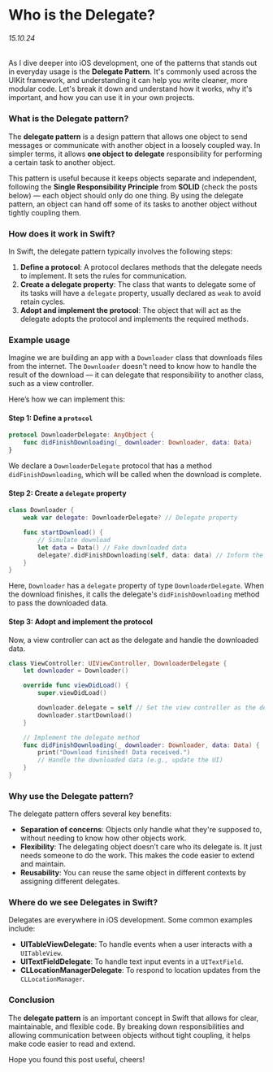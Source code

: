 # Who is the **Delegate**?
###### 15.10.24
As I dive deeper into iOS development, one of the patterns that stands out in everyday usage is the **Delegate Pattern**. It's commonly used across the UIKit framework, and understanding it can help you write cleaner, more modular code. Let's break it down and understand how it works, why it's important, and how you can use it in your own projects.

### What is the Delegate pattern?

The **delegate pattern** is a design pattern that allows one object to send messages or communicate with another object in a loosely coupled way. In simpler terms, it allows **one object to delegate** responsibility for performing a certain task to another object. 

This pattern is useful because it keeps objects separate and independent, following the **Single Responsibility Principle** from **SOLID** (check the posts below) — each object should only do one thing. By using the delegate pattern, an object can hand off some of its tasks to another object without tightly coupling them.

### How does it work in Swift?

In Swift, the delegate pattern typically involves the following steps:

1. **Define a protocol**: A protocol declares methods that the delegate needs to implement. It sets the rules for communication.
2. **Create a delegate property**: The class that wants to delegate some of its tasks will have a `delegate` property, usually declared as `weak` to avoid retain cycles.
3. **Adopt and implement the protocol**: The object that will act as the delegate adopts the protocol and implements the required methods.

### Example usage

Imagine we are building an app with a `Downloader` class that downloads files from the internet. The `Downloader` doesn't need to know how to handle the result of the download — it can delegate that responsibility to another class, such as a view controller.

Here’s how we can implement this:

#### Step 1: Define a `protocol`

```swift
protocol DownloaderDelegate: AnyObject {
    func didFinishDownloading(_ downloader: Downloader, data: Data)
}
```

We declare a `DownloaderDelegate` protocol that has a method `didFinishDownloading`, which will be called when the download is complete.

#### Step 2: Create a `delegate` property

```swift
class Downloader {
    weak var delegate: DownloaderDelegate? // Delegate property

    func startDownload() {
        // Simulate download
        let data = Data() // Fake downloaded data
        delegate?.didFinishDownloading(self, data: data) // Inform the delegate
    }
}
```

Here, `Downloader` has a `delegate` property of type `DownloaderDelegate`. When the download finishes, it calls the delegate's `didFinishDownloading` method to pass the downloaded data.

#### Step 3: Adopt and implement the protocol

Now, a view controller can act as the delegate and handle the downloaded data.

```swift
class ViewController: UIViewController, DownloaderDelegate {
    let downloader = Downloader()

    override func viewDidLoad() {
        super.viewDidLoad()

        downloader.delegate = self // Set the view controller as the delegate
        downloader.startDownload()
    }

    // Implement the delegate method
    func didFinishDownloading(_ downloader: Downloader, data: Data) {
        print("Download finished! Data received.")
        // Handle the downloaded data (e.g., update the UI)
    }
}
```

### Why use the Delegate pattern?

The delegate pattern offers several key benefits:

- **Separation of concerns**: Objects only handle what they're supposed to, without needing to know how other objects work.
- **Flexibility**: The delegating object doesn’t care who its delegate is. It just needs someone to do the work. This makes the code easier to extend and maintain.
- **Reusability**: You can reuse the same object in different contexts by assigning different delegates.

### Where do we see Delegates in Swift?

Delegates are everywhere in iOS development. Some common examples include:

- **UITableViewDelegate**: To handle events when a user interacts with a `UITableView`.
- **UITextFieldDelegate**: To handle text input events in a `UITextField`.
- **CLLocationManagerDelegate**: To respond to location updates from the `CLLocationManager`.

### Conclusion

The **delegate pattern** is an important concept in Swift that allows for clear, maintainable, and flexible code. By breaking down responsibilities and allowing communication between objects without tight coupling, it helps make code easier to read and extend.

Hope you found this post useful, cheers!
